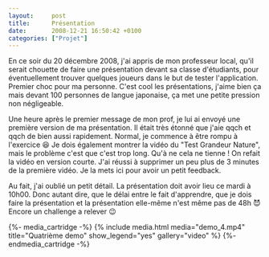 ```yaml
---
layout:     post
title:      Présentation
date:       2008-12-21 16:50:42 +0100
categories: ["Projet"]
---
```


En ce soir du 20 décembre 2008, j'ai appris de mon professeur local, qu'il serait chouette de faire une
présentation devant sa classe d'étudiants, pour éventuellement trouver quelques joueurs dans le but de tester
l'application. Premier choc pour ma personne. C'est cool les présentations, j'aime bien ça mais devant 100
personnes de langue japonaise, ça met une petite pression non négligeable.

<!--more-->

Une heure après le premier message de mon prof, je lui ai envoyé une première version de ma présentation. Il était
très étonné que j'aie qqch et qqch de bien aussi rapidement. Normal, je commence à être rompu à l'exercice
:laughing: Je dois également montrer la vidéo du "Test Grandeur Nature", mais le problème c'est que c'est trop
long. Qu'à ne cela ne tienne ! On refait la vidéo en version courte. J'ai réussi à supprimer un peu plus de 3
minutes de la première vidéo. Je la mets ici pour avoir un petit feedback.

Au fait, j'ai oublié un petit détail. La présentation doit avoir lieu ce mardi à 10h00. Donc autant dire, que le
délai entre le fait d'apprendre, que je dois faire la présentation et la présentation elle-même n'est même pas de
48h :smiling_imp: Encore un challenge a relever :wink:

{%- media_cartridge -%}
{% include media.html
    media="demo_4.mp4"
    title="Quatrième demo"
    show_legend="yes"
    gallery="video"
%}
{%- endmedia_cartridge -%}
